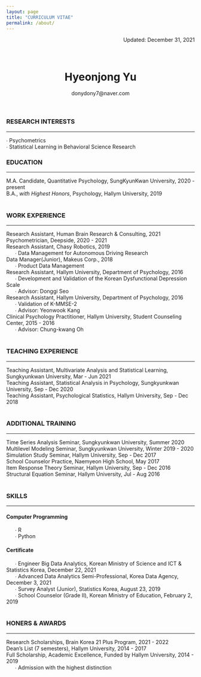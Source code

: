 ```yaml
---
layout: page
title: "CURRICULUM VITAE"
permalink: /about/
---
```

<div style="text-align: right">Updated: December 31, 2021</div>  
<br/>  
<br/>  

# <center>Hyeonjong Yu</center>  
<center>donydony7@naver.com</center>  
<br/>  
<br/>  

### **RESEARCH INTERESTS**   
---  
∙ Psychometrics  
∙ Statistical Learning in Behavioral Science Research
<br/>  
### **EDUCATION**  
---  
M.A. Candidate, Quantitative Psychology, SungKyunKwan University, 2020 - present  
B.A., *with Highest Honors*, Psychology, Hallym University, 2019  
<br/>  
### **WORK EXPERIENCE**  
---  
Research Assistant, Human Brain Research & Consulting, 2021  
Psychometrician, Deepside, 2020 - 2021  
Research Assistant, Chasy Robotics, 2019  
&nbsp;&nbsp;&nbsp;&nbsp;&nbsp;&nbsp;∙ Data Management for Autonomous Driving Research  
Data Manager(Junior), Makeus Corp., 2018  
&nbsp;&nbsp;&nbsp;&nbsp;&nbsp;&nbsp;∙ Product Data Management  
Research Assistant, Hallym University, Department of Psychology, 2016  
&nbsp;&nbsp;&nbsp;&nbsp;&nbsp;&nbsp;∙ Development and Validation of the Korean Dysfunctional Depression Scale  
&nbsp;&nbsp;&nbsp;&nbsp;&nbsp;&nbsp;∙ Advisor: Donggi Seo  
Research Assistant, Hallym University, Department of Psychology, 2016  
&nbsp;&nbsp;&nbsp;&nbsp;&nbsp;&nbsp;∙ Validation of K-MMSE-2  
&nbsp;&nbsp;&nbsp;&nbsp;&nbsp;&nbsp;∙ Advisor: Yeonwook Kang  
Clinical Psychology Practitioner, Hallym University, Student Counseling Center, 2015 - 2016  
&nbsp;&nbsp;&nbsp;&nbsp;&nbsp;&nbsp;∙ Advisor: Chung-kwang Oh  
<br/>  
### **TEACHING EXPERIENCE**  
---  
Teaching Assistant, Multivariate Analysis and Statistical Learning, Sungkyunkwan University, Mar - Jun 2021  
Teaching Assistant, Statistical Analysis in Psychology, Sungkyunkwan University, Sep - Dec 2020  
Teaching Assistant, Psychological Statistics, Hallym University, Sep - Dec 2018  
<br/>  
### **ADDITIONAL TRAINING**  
---  
Time Series Analysis Seminar, Sungkyunkwan University, Summer 2020  
Multilevel Modeling Seminar, Sungkyunkwan University, Winter 2019 - 2020  
Simulation Study Seminar, Hallym University, Sep - Dec 2017  
School Counselor Practice, Naemyeon High School, May 2017  
Item Response Theory Seminar, Hallym University, Sep - Dec 2016  
Structural Equation Seminar, Hallym University, Jul - Aug 2016  
<br/>  
### **SKILLS**  
---  
#### Computer Programming  
&nbsp;&nbsp;&nbsp;&nbsp;&nbsp;&nbsp;∙ R  
&nbsp;&nbsp;&nbsp;&nbsp;&nbsp;&nbsp;∙ Python  

#### Certificate  
&nbsp;&nbsp;&nbsp;&nbsp;&nbsp;&nbsp;∙ Engineer Big Data Analytics, Korean Ministry of Science and ICT & Statistics Korea, December 22, 2021  
&nbsp;&nbsp;&nbsp;&nbsp;&nbsp;&nbsp;∙ Advanced Data Analytics Semi-Professional, Korea Data Agency, December 3, 2021  
&nbsp;&nbsp;&nbsp;&nbsp;&nbsp;&nbsp;∙ Survey Analyst (Junior), Statistics Korea, August 23, 2019  
&nbsp;&nbsp;&nbsp;&nbsp;&nbsp;&nbsp;∙ School Counselor (Grade Ⅱ), Korean Ministry of Education, February 2, 2019  
<br/>  
### **HONERS & AWARDS**  
---  
Research Scholarships, Brain Korea 21 Plus Program, 2021 - 2022  
Dean’s List (7 semesters), Hallym University, 2014 - 2017  
Full Scholarship, Academic Excellence, Funded by Hallym University, 2014 - 2019  
&nbsp;&nbsp;&nbsp;&nbsp;&nbsp;&nbsp;∙ Admission with the highest distinction


